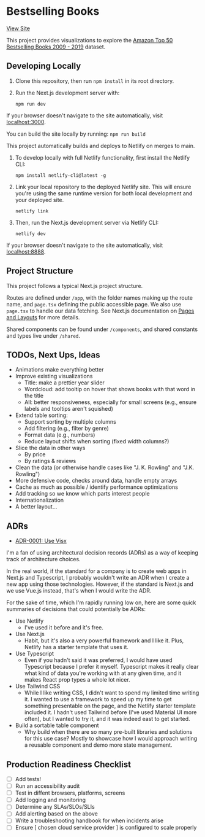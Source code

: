# Bestselling Books

[View Site](https://bestselling-books-data.netlify.app/)

This project provides visualizations to explore the [Amazon Top 50 Bestselling Books 2009 - 2019](https://www.kaggle.com/datasets/sootersaalu/amazon-top-50-bestselling-books-2009-2019) dataset.

## Developing Locally

1.  Clone this repository, then run `npm install` in its root directory.

1.  Run the Next.js development server with:

        npm run dev

If your browser doesn't navigate to the site automatically, visit [localhost:3000](http://localhost:3000).

You can build the site locally by running: `npm run build`

This project automatically builds and deploys to Netlify on merges to main.

1.  To develop locally with full Netlify functionality, first install the Netlify CLI:

        npm install netlify-cli@latest -g

1.  Link your local repository to the deployed Netlify site. This will ensure you're using the same runtime version for both local development and your deployed site.

        netlify link

1.  Then, run the Next.js development server via Netlify CLI:

        netlify dev

If your browser doesn't navigate to the site automatically, visit [localhost:8888](http://localhost:8888).

## Project Structure

This project follows a typical Next.js project structure.

Routes are defined under `/app`, with the folder names making up the route name, and `page.tsx` defining the public accessible page. We also use `page.tsx` to handle our data fetching. See Next.js documentation on [Pages and Layouts](https://nextjs.org/docs/app/building-your-application/routing/pages-and-layouts) for more details.

Shared components can be found under `/components`, and shared constants and types live under `/shared`.

## TODOs, Next Ups, Ideas

- Animations make everything better
- Improve existing visualizations
  - Title: make a prettier year slider
  - Wordcloud: add tooltip on hover that shows books with that word in the title
  - All: better responsiveness, especially for small screens (e.g., ensure labels and tooltips aren't squished)
- Extend table sorting:
  - Support sorting by multiple columns
  - Add filtering (e.g., filter by genre)
  - Format data (e.g., numbers)
  - Reduce layout shifts when sorting (fixed width columns?)
- Slice the data in other ways
  - By price
  - By ratings & reviews
- Clean the data (or otherwise handle cases like "J. K. Rowling" and "J.K. Rowling")
- More defensive code, checks around data, handle empty arrays
- Cache as much as possible / identify performance optimizations
- Add tracking so we know which parts interest people
- Internationalization
- A better layout...

## ADRs

- [ADR-0001: Use Visx](adrs/0001-use-visx.md)

I'm a fan of using architectural decision records (ADRs) as a way of keeping track of architecture choices.

In the real world, if the standard for a company is to create web apps in Next.js and Typescript, I probably wouldn't write an ADR when I create a new app using those technologies. However, if the standard is Next.js and we use Vue.js instead, that's when I would write the ADR.

For the sake of time, which I'm rapidly running low on, here are some quick summaries of decisions that could potentially be ADRs:

- Use Netlify
  - I've used it before and it's free.
- Use Next.js
  - Habit, but it's also a very powerful framework and I like it. Plus, Netlify has a starter template that uses it.
- Use Typescript
  - Even if you hadn't said it was preferred, I would have used Typescript because I prefer it myself. Typescript makes it really clear what kind of data you're working with at any given time, and it makes React prop types a whole lot nicer.
- Use Tailwind CSS
  - While I like writing CSS, I didn't want to spend my limited time writing it. I wanted to use a framework to speed up my time to get something presentable on the page, and the Netlify starter template included it. I hadn't used Tailwind before (I've used Material UI more often), but I wanted to try it, and it was indeed east to get started.
- Build a sortable table component
  - Why build when there are so many pre-built libraries and solutions for this use case? Mostly to showcase how I would approach writing a reusable component and demo more state management.

## Production Readiness Checklist

- [ ] Add tests!
- [ ] Run an accessibility audit
- [ ] Test in diffent browsers, platforms, screens
- [ ] Add logging and monitoring
- [ ] Determine any SLAs/SLOs/SLIs
- [ ] Add alerting based on the above
- [ ] Write a troubleshooting handbook for when incidents arise
- [ ] Ensure [ chosen cloud service provider ] is configured to scale properly
